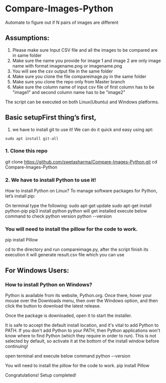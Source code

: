 # Compare-Images-Python
Automate to figure out if N pairs of images are different

## Assumptions:
1. Please make sure Input CSV file and all the images to be compared are in same folder
2. Make sure the name you provide for image 1 and image 2 are only image name with format imagename.png or imagename.png
3. You will see the csv output file in the same folder
4. Make sure you clone the file compareimage.py in the same folder
5. Make sure you clone the repo only from Master branch
6. Make sure the column name of input csv file of first column has to be "image1" and second column name has to be "image2"

The script can be executed on both Linux(Ubuntu) and Windows platforms.
## Basic setupFirst thing’s first,
1. we have to install git to use it! We can do it quick and easy using apt:
```
sudo apt install git-all
```
### 1. Clone this repo
git clone https://github.com/swetasharma/Compare-Images-Python.git
cd Compare-Images-Python

### 2. We have to install Python to use it!
How to install Python on Linux?
To manage software packages for Python, let’s install pip:

On terminal type the following:
sudo apt-get update
sudo apt-get install python-pip
pip3 install python
python will get installed
execute below command to check python version
python --version 

### You will need to install the pillow for the code to work.
pip install Pillow

cd to the directory and run compareimage.py, after the script finish its execution it will generate result.csv file which you can use 


## For Windows Users:

### How to install Python on Windows?
Python is available from its website, Python.org. Once there, hover your mouse over the Downloads menu, then over the Windows option, and then click the button to download the latest release.

Once the package is downloaded, open it to start the installer.

It is safe to accept the default install location, and it's vital to add Python to PATH. If you don't add Python to your PATH, then Python applications won't know where to find Python (which they require in order to run). This is not selected by default, so activate it at the bottom of the install window before continuing!

open terminal and execute below command
python --version

You will need to install the pillow for the code to work.
pip install Pillow

Congratulations! Setup completed!
